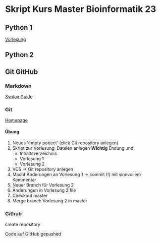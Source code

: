 # Skript Kurs Master Bioinformatik 23

## Python 1

[Vorlesung](Vorlesung1.md)

## Python 2

## Git GitHub

### Markdown

[Syntax Guide](https://www.markdownguide.org/basic-syntax/)

### Git
[Homepage](https://git-scm.com/)

#### Übung

1. Neues 'empty porject' (click Git repository anlegen)
2. Skript zur Vorlesung; Dateien anlegen **Wichtig** Endung .md
   - Inhaltsverzeichnis
   - Vorlesung 1
   - Vorlesung 2
3. VCS -> Git repository anlegen
4. Macht Änderungen an Vorlesung 1 -> commit (!) mit sinnvollem Kommentar
5. Neuer Branch für Vorlesung 2
6. Änderungen in Vorlesung 2 file
7. Checkout master
8. Merge branch Vorlesung 2 in master

### Github

create repository

Code auf GitHub gepushed
